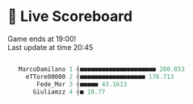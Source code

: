 # 🚩 Live Scoreboard
Game ends at 19:00!   
Last update at time 20:45
```R

   MarcoDamilano 1 ┤■■■■■■■■■■■■■■■■■■■■■ 200.853   
     eTTore00000 2 ┤■■■■■■■■■■■■■■■■■■ 176.713      
        Fede_Mor 3 ┤■■■■■ 43.1613                   
       Giuliamzz 4 ┤■ 10.77                         

```
